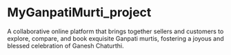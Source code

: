 # MyGanpatiMurti_project
A collaborative online platform that brings together sellers and customers to explore, compare, and book exquisite Ganpati murtis, fostering a joyous and blessed celebration of Ganesh Chaturthi.
